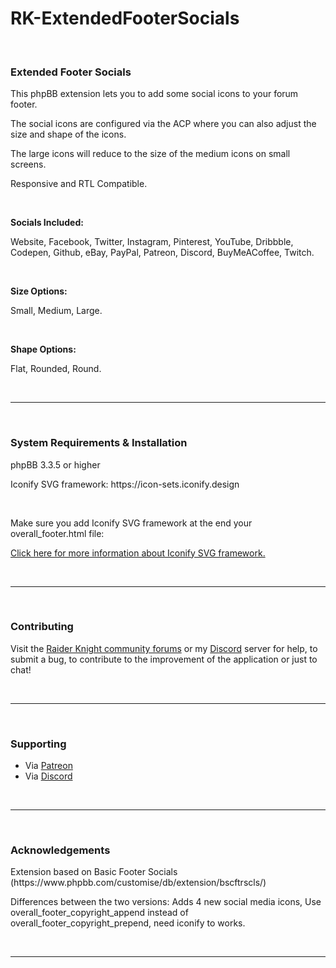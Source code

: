 # RK-ExtendedFooterSocials
<br>
<h3>Extended Footer Socials</h3>
<p>This phpBB extension lets you to add some social icons to your forum footer.</p>
<p>The social icons are configured via the ACP where you can also adjust the size and shape of the icons.</p>
<p>The large icons will reduce to the size of the medium icons on small screens.</p>
<p>Responsive and RTL Compatible.</p>
<br>
<p><strong>Socials Included:</strong></p>
<p>Website, Facebook, Twitter, Instagram, Pinterest, YouTube, Dribbble, Codepen, Github, eBay, PayPal, Patreon, Discord, BuyMeACoffee, Twitch.</p>
<br>
<p><strong>Size Options:</strong></p>
<p>Small, Medium, Large.</p>
<br>
<p><strong>Shape Options:</strong></p>
<p>Flat, Rounded, Round.</p>
<br>
<hr>
<br>
<h3>System Requirements & Installation</h3>
<p>phpBB 3.3.5 or higher</p>
<p>Iconify SVG framework: https://icon-sets.iconify.design</p>
<br>
<p>Make sure you add Iconify SVG framework at the end your overall_footer.html file:</p>
<p><script src="https://code.iconify.design/2/2.2.1/iconify.min.js"></script></p>
<p><a href="https://docs.iconify.design/icon-components/svg-framework/">Click here for more information about Iconify SVG framework.</a></p>
<br>
<hr>
<br>
<h3>Contributing</h3>
<p>Visit the <a href="https://lifeplay.site">Raider Knight community forums</a> or my <a href="https://discord.gg/d3U9E2wb4Y">Discord</a> server for help, to submit a bug, to contribute to the improvement of the application or just to chat!</p>
<br>
<hr>
<br>
<h3>Supporting</h3>
<ul>
<li>Via <a href="https://www.patreon.com/raiderknight">Patreon</a></li>
<li>Via <a href="https://www.buymeacoffee.com/raiderknight">Discord</a></li>
</ul>
<br>
<hr>
<br>
<h3>Acknowledgements</h3>
<p>Extension based on Basic Footer Socials (https://www.phpbb.com/customise/db/extension/bscftrscls/)</p>
<p>Differences between the two versions: Adds 4 new social media icons, Use overall_footer_copyright_append instead of overall_footer_copyright_prepend, need iconify to works.</p>
<br>
<hr>
<br>